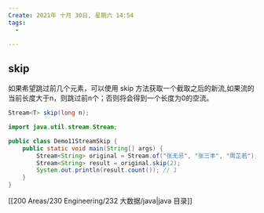 ```yaml
---
Create: 2021年 十月 30日, 星期六 14:54
tags: 
  - 

---
```

## skip

如果希望跳过前几个元素，可以使用 skip 方法获取一个截取之后的新流,如果流的当前长度大于n，则跳过前n个；否则将会得到一个长度为0的空流。

```java
Stream<T> skip(long n);
```

```java
import java.util.stream.Stream;

public class Demo11StreamSkip {
    public static void main(String[] args) { 
        Stream<String> original = Stream.of("张无忌", "张三丰", "周芷若"); 
        Stream<String> result = original.skip(2); 
        System.out.println(result.count()); // 1 
    }
}
```



[[200 Areas/230 Engineering/232 大数据/java|java 目录]]